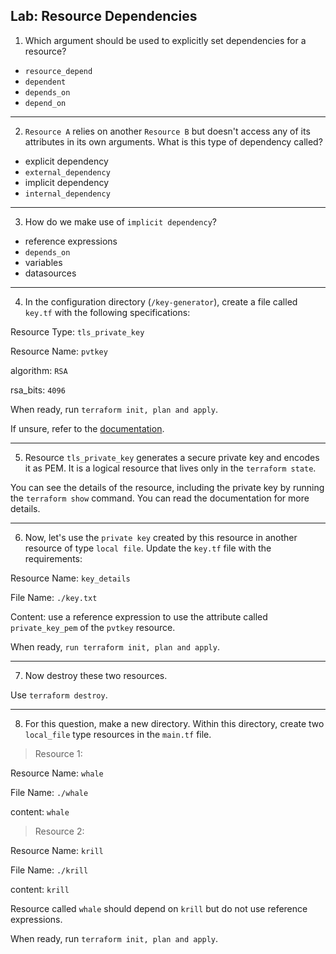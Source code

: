## Lab: Resource Dependencies

1. Which argument should be used to explicitly set dependencies for a resource?
* `resource_depend`
* `dependent`
* `depends_on`
* `depend_on`

- - -

2. `Resource A` relies on another `Resource B` but doesn't access any of its attributes in its own arguments. What is this type of dependency called?
* explicit dependency
* `external_dependency`
* implicit dependency
* `internal_dependency`

- - -

3. How do we make use of `implicit dependency`?
* reference expressions
* `depends_on`
* variables
* datasources

- - -

4. In the configuration directory (`/key-generator`), create a file called `key.tf` with the following specifications:


 Resource Type: `tls_private_key`

 Resource Name: `pvtkey`

 algorithm: `RSA`

 rsa_bits: `4096`

When ready, run `terraform init, plan and apply`.

 If unsure, refer to the [documentation](https://registry.terraform.io/providers/hashicorp/tls/latest/docs/resources/private_key).

- - -

5. Resource `tls_private_key` generates a secure private key and encodes it as PEM. It is a logical resource that lives only in the `terraform state`.

 You can see the details of the resource, including the private key by running the `terraform show` command.
You can read the documentation for more details. 

- - -

6. Now, let's use the `private key` created by this resource in another resource of type `local file`. Update the `key.tf` file with the requirements:


Resource Name: `key_details`

File Name: `./key.txt`

Content: use a reference expression to use the attribute called `private_key_pem` of the `pvtkey` resource.

When ready, `run terraform init, plan and apply`.

- - -

7. Now destroy these two resources.

Use `terraform destroy`.
- - -

8. For this question, make a new directory. Within this directory, create two `local_file` type resources in the `main.tf` file.


 >Resource 1:

 Resource Name: `whale`

 File Name: `./whale`

 content: `whale`


 >Resource 2:

 Resource Name: `krill`

 File Name: `./krill`

 content: `krill`


 Resource called `whale` should depend on `krill` but do not use reference expressions.

When ready, run `terraform init, plan and apply`.

